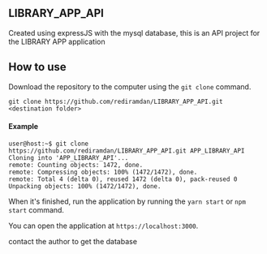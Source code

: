 ## LIBRARY_APP_API
Created using expressJS with the mysql database, this is an API project for the LIBRARY APP application

## How to use

Download the repository to the computer using the `git clone` command.

```
git clone https://github.com/rediramdan/LIBRARY_APP_API.git <destination folder>
```

#### Example

```
user@host:~$ git clone https://github.com/rediramdan/LIBRARY_APP_API.git APP_LIBRARY_API
Cloning into 'APP_LIBRARY_API'...
remote: Counting objects: 1472, done.
remote: Compressing objects: 100% (1472/1472), done.
remote: Total 4 (delta 0), reused 1472 (delta 0), pack-reused 0
Unpacking objects: 100% (1472/1472), done.
```


When it's finished, run the application by running  the `yarn start` or `npm start` command.

You can open the application at `https://localhost:3000`.

contact the author to get the database
